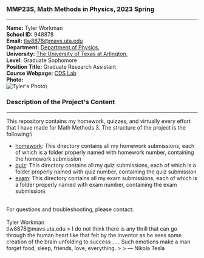 ### MMP23S, Math Methods in Physics, 2023 Spring
---

**Name:** Tyler Workman\
**School ID:** 948878\
**Email:** tlw8878@mavs.uta.edu\
**Department:** [Department of Physics.](https://www.uta.edu/academics/schools-colleges/science/departments/physics)\
**University:** [The University of Texas at Arlington.](https://www.uta.edu)\
**Level:** Graduate Sophomore\
**Position Title:** Graduate Research Assistant\
**Course Webpage:** [CDS Lab](https://www.cdslab.org)\
**Photo:**\
![Tyler's Photo](https://scontent-dfw5-2.cdninstagram.com/v/t51.2885-15/91259016_1082171932149986_5817993598728413925_n.jpg?stp=dst-jpg_e15&_nc_ht=scontent-dfw5-2.cdninstagram.com&_nc_cat=102&_nc_ohc=Ir0teiI7pi0AX8ip3PN&edm=AP_V10EBAAAA&ccb=7-5&oh=00_AfCRnG5okyQqlcAIbero8sfyqKboeO-kZ2NmWCzFbm9soA&oe=63D86029&_nc_sid=4f375e)\
  
  
  
### Description of the Project's Content
---

This repository contains my homework, quizzes, and virtually every effort that I have made for Math Methods 3. The structure of the project is the following:\
*    [homework](./hw): This directory contains all my homework submissions, each of which is a folder properly named with homework number, containing the homework submission
*    [quiz](./quiz): This directory contains all my quiz submissions, each of which is a folder properly named with quiz number, containing the quiz submission
*    [exam](./exam): This directory contains all my exam submissions, each of which is a folder properly named with exam number, containing the exam submission\
<br />
For questions and troubleshooting, please contact:<br />
<br />
Tyler Workman <br />
tlw8878@mavs.uta.edu  
> I do not think there is any thrill that can go through the human heart like that felt by the inventor as he sees some creation of the brain unfolding to success . . . Such emotions make a man forget food, sleep, friends, love, everything.
> > ― Nikola Tesla
